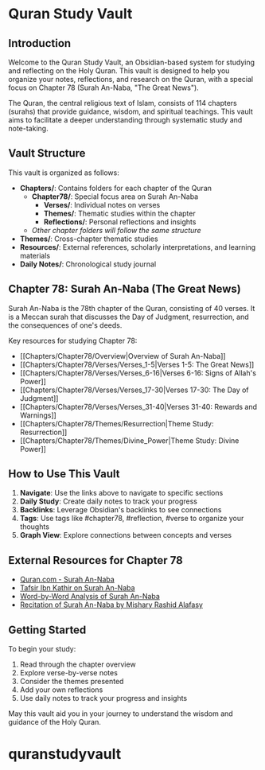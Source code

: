 # Quran Study Vault

## Introduction

Welcome to the Quran Study Vault, an Obsidian-based system for studying and reflecting on the Holy Quran. This vault is designed to help you organize your notes, reflections, and research on the Quran, with a special focus on Chapter 78 (Surah An-Naba, "The Great News").

The Quran, the central religious text of Islam, consists of 114 chapters (surahs) that provide guidance, wisdom, and spiritual teachings. This vault aims to facilitate a deeper understanding through systematic study and note-taking.

## Vault Structure

This vault is organized as follows:

- **Chapters/**: Contains folders for each chapter of the Quran
  - **Chapter78/**: Special focus area on Surah An-Naba
    - **Verses/**: Individual notes on verses
    - **Themes/**: Thematic studies within the chapter
    - **Reflections/**: Personal reflections and insights
  - *Other chapter folders will follow the same structure*
- **Themes/**: Cross-chapter thematic studies
- **Resources/**: External references, scholarly interpretations, and learning materials
- **Daily Notes/**: Chronological study journal

## Chapter 78: Surah An-Naba (The Great News)

Surah An-Naba is the 78th chapter of the Quran, consisting of 40 verses. It is a Meccan surah that discusses the Day of Judgment, resurrection, and the consequences of one's deeds.

Key resources for studying Chapter 78:

- [[Chapters/Chapter78/Overview|Overview of Surah An-Naba]]
- [[Chapters/Chapter78/Verses/Verses_1-5|Verses 1-5: The Great News]]
- [[Chapters/Chapter78/Verses/Verses_6-16|Verses 6-16: Signs of Allah's Power]]
- [[Chapters/Chapter78/Verses/Verses_17-30|Verses 17-30: The Day of Judgment]]
- [[Chapters/Chapter78/Verses/Verses_31-40|Verses 31-40: Rewards and Warnings]]
- [[Chapters/Chapter78/Themes/Resurrection|Theme Study: Resurrection]]
- [[Chapters/Chapter78/Themes/Divine_Power|Theme Study: Divine Power]]

## How to Use This Vault

1. **Navigate**: Use the links above to navigate to specific sections
2. **Daily Study**: Create daily notes to track your progress
3. **Backlinks**: Leverage Obsidian's backlinks to see connections
4. **Tags**: Use tags like #chapter78, #reflection, #verse to organize your thoughts
5. **Graph View**: Explore connections between concepts and verses

## External Resources for Chapter 78

- [Quran.com - Surah An-Naba](https://quran.com/78)
- [Tafsir Ibn Kathir on Surah An-Naba](https://quranx.com/Tafsir/Kathir/78.1)
- [Word-by-Word Analysis of Surah An-Naba](https://corpus.quran.com/wordbyword.jsp?chapter=78)
- [Recitation of Surah An-Naba by Mishary Rashid Alafasy](https://www.youtube.com/watch?v=FZ8BAZ8IloI)

## Getting Started

To begin your study:

1. Read through the chapter overview
2. Explore verse-by-verse notes
3. Consider the themes presented
4. Add your own reflections
5. Use daily notes to track your progress and insights

May this vault aid you in your journey to understand the wisdom and guidance of the Holy Quran.

# quranstudyvault
